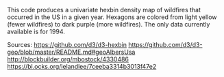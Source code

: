 This code produces a univariate hexbin density map of wildfires that occurred in the US in a given year. Hexagons are colored from light yellow (fewer wildfires) to dark purple (more wildfires). The only data currently available is for 1994.

Sources:
https://github.com/d3/d3-hexbin
https://github.com/d3/d3-geo/blob/master/README.md#geoAlbersUsa
http://blockbuilder.org/mbostock/4330486
https://bl.ocks.org/lelandlee/7ceeba3314b3013f47e2

